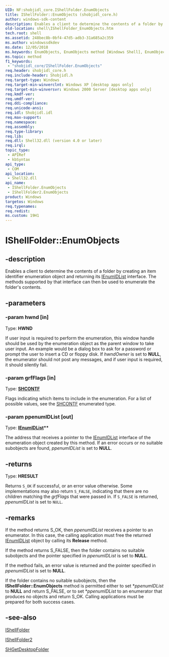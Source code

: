 ```yaml
---
UID: NF:shobjidl_core.IShellFolder.EnumObjects
title: IShellFolder::EnumObjects (shobjidl_core.h)
author: windows-sdk-content
description: Enables a client to determine the contents of a folder by creating an item identifier enumeration object and returning its IEnumIDList interface. The methods supported by that interface can then be used to enumerate the folder's contents.
old-location: shell\IShellFolder_EnumObjects.htm
tech.root: shell
ms.assetid: 248bec8b-0bf4-47d5-adb3-31a685a2c359
ms.author: windowssdkdev
ms.date: 12/05/2018
ms.keywords: EnumObjects, EnumObjects method [Windows Shell], EnumObjects method [Windows Shell],IShellFolder interface, EnumObjects method [Windows Shell],IShellFolder2 interface, IShellFolder interface [Windows Shell],EnumObjects method, IShellFolder.EnumObjects, IShellFolder2 interface [Windows Shell],EnumObjects method, IShellFolder2::EnumObjects, IShellFolder::EnumObjects, _win32_IShellFolder_EnumObjects, shell.IShellFolder_EnumObjects, shobjidl_core/IShellFolder2::EnumObjects, shobjidl_core/IShellFolder::EnumObjects
ms.topic: method
f1_keywords: 
 - "shobjidl_core/IShellFolder.EnumObjects"
req.header: shobjidl_core.h
req.include-header: Shobjidl.h
req.target-type: Windows
req.target-min-winverclnt: Windows XP [desktop apps only]
req.target-min-winversvr: Windows 2000 Server [desktop apps only]
req.kmdf-ver: 
req.umdf-ver: 
req.ddi-compliance: 
req.unicode-ansi: 
req.idl: Shobjidl.idl
req.max-support: 
req.namespace: 
req.assembly: 
req.type-library: 
req.lib: 
req.dll: Shell32.dll (version 4.0 or later)
req.irql: 
topic_type:
 - APIRef
 - kbSyntax
api_type:
 - COM
api_location:
 - Shell32.dll
api_name:
 - IShellFolder.EnumObjects
 - IShellFolder2.EnumObjects
product: Windows
targetos: Windows
req.typenames: 
req.redist: 
ms.custom: 19H1
---
```


# IShellFolder::EnumObjects


## -description


Enables a client to determine the contents of a folder by creating an item identifier enumeration object and returning its <a href="https://docs.microsoft.com/windows/desktop/api/shobjidl_core/nn-shobjidl_core-ienumidlist">IEnumIDList</a> interface. The methods supported by that interface can then be used to enumerate the folder's contents.


## -parameters




### -param hwnd [in]

Type: <b>HWND</b>

If user input is required to perform the enumeration, this window handle should be used by the enumeration object as the parent window to take user input. An example would be a dialog box to ask for a password or prompt the user to insert a CD or floppy disk. If <i>hwndOwner</i> is set to <b>NULL</b>, the enumerator should not post any messages, and if user input is required, it should silently fail.


### -param grfFlags [in]

Type: <b><a href="https://docs.microsoft.com/windows/desktop/api/shobjidl_core/ne-shobjidl_core-_shcontf">SHCONTF</a></b>

Flags indicating which items to include in the enumeration. For a list of possible values, see the <a href="https://docs.microsoft.com/windows/desktop/api/shobjidl_core/ne-shobjidl_core-_shcontf">SHCONTF</a> enumerated type.


### -param ppenumIDList [out]

Type: <b><a href="https://docs.microsoft.com/windows/desktop/api/shobjidl_core/nn-shobjidl_core-ienumidlist">IEnumIDList</a>**</b>

The address that receives a pointer to the <a href="https://docs.microsoft.com/windows/desktop/api/shobjidl_core/nn-shobjidl_core-ienumidlist">IEnumIDList</a> interface of the enumeration object created by this method. If an error occurs or no suitable subobjects are found, <i>ppenumIDList</i> is set to <b>NULL</b>.


## -returns



Type: <b>HRESULT</b>

Returns <code>S_OK</code> if successful, or an error value otherwise. Some implementations may also return <code>S_FALSE</code>, indicating that there are no children matching the <i>grfFlags</i> that were passed in. If <code>S_FALSE</code> is returned, <i>ppenumIDList</i> is set to <code>NULL</code>.




## -remarks



If the method returns S_OK, then <i>ppenumIDList</i> receives a pointer to an enumerator. In this case, the calling application must free the returned <a href="https://docs.microsoft.com/windows/desktop/api/shobjidl_core/nn-shobjidl_core-ienumidlist">IEnumIDList</a> object by calling its <b>Release</b> method.

If the method returns S_FALSE, then the folder contains no suitable subobjects and the pointer specified in <i>ppenumIDList</i> is set to <b>NULL</b>.

If the method fails, an error value is returned and the pointer specified in <i>ppenumIDList</i> is set to <b>NULL</b>.

If the folder contains no suitable subobjects, then the <b>IShellFolder::EnumObjects</b> method is permitted either to set *<i>ppenumIDList</i> to <b>NULL</b> and return S_FALSE, or to set *<i>ppenumIDList</i> to an enumerator that produces no objects and return S_OK. Calling applications must be prepared for both success cases.




## -see-also




<a href="https://docs.microsoft.com/windows/desktop/api/shobjidl_core/nn-shobjidl_core-ishellfolder">IShellFolder</a>



<a href="https://docs.microsoft.com/windows/desktop/api/shobjidl_core/nn-shobjidl_core-ishellfolder2">IShellFolder2</a>



<a href="https://docs.microsoft.com/windows/desktop/api/shlobj_core/nf-shlobj_core-shgetdesktopfolder">SHGetDesktopFolder</a>
 

 

